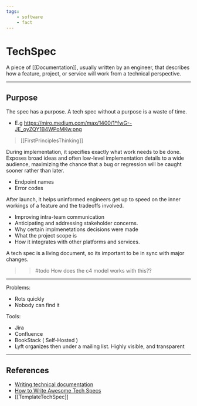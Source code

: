 ```yaml
---
tags:
    - software
    - fact
---
```


# TechSpec

A piece of \[\[Documentation]], usually written by an engineer, that describes how a feature, project, or service will work from a technical perspective.

___

## Purpose

The spec has a purpose. A tech spec without a purpose is a waste of time.

- E.g <https://miro.medium.com/max/1400/1*fwG--JE_oyZQY1B4WPoMKw.png>

> \[\[FirstPrinciplesThinking]]

During implementation, it specifies exactly what work needs to be done. Exposes broad ideas and often low-level implementation details to a wide audience, maximizing the chance that a bug or regression will be caught sooner rather than later.

- Endpoint names
- Error codes

After launch, it helps uninformed engineers get up to speed on the inner workings of a feature and the tradeoffs involved.

- Improving intra-team communication
- Anticipating and addressing stakeholder concerns.
- Why certain implmenetations decisions were made
- What the project scope is
- How it integrates with other platforms and services.

A tech spec is a living document, so its important to be in sync with major changes.

> > \#todo How does the c4 model works with this??

___

Problems:

- Rots quickly
- Nobody can find it

Tools:

- Jira
- Confluence
- BookStack ( Self-Hosted )
- Lyft organizes then under a mailing list. Highly visible, and transparent

___

## References

- [Writing technical documentation](https://www.youtube.com/watch?v=a4L9GhldTHo)
- [How to Write Awesome Tech Specs](https://eng.lyft.com/awesome-tech-specs-86eea8e45bb9)
- \[\[TemplateTechSpec]]
